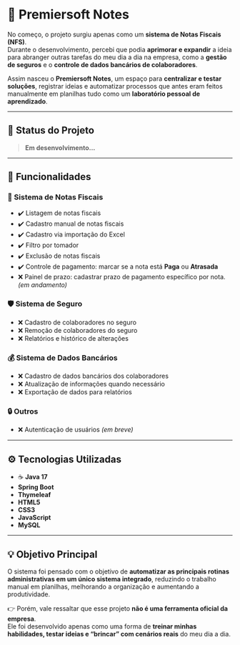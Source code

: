 # 📒 Premiersoft Notes

No começo, o projeto surgiu apenas como um **sistema de Notas Fiscais (NFS)**.  
Durante o desenvolvimento, percebi que podia **aprimorar e expandir** a ideia para abranger outras tarefas do meu dia a dia na empresa, como a **gestão de seguros** e o **controle de dados bancários de colaboradores**.  

Assim nasceu o **Premiersoft Notes**, um espaço para **centralizar e testar soluções**, registrar ideias e automatizar processos que antes eram feitos manualmente em planilhas tudo como um **laboratório pessoal de aprendizado**.

---

## 🚧 Status do Projeto
> **Em desenvolvimento...**

---

## 🎯 Funcionalidades

### 📄 Sistema de Notas Fiscais
- ✔️ Listagem de notas fiscais  
- ✔️ Cadastro manual de notas fiscais  
- ✔️ Cadastro via importação do Excel  
- ✔️ Filtro por tomador  
- ✔️ Exclusão de notas fiscais  
- ✔️ Controle de pagamento: marcar se a nota está **Paga** ou **Atrasada**  
- ❌ Painel de prazo: cadastrar prazo de pagamento específico por nota. *(em andamento)*  

### 🛡️ Sistema de Seguro
- ❌ Cadastro de colaboradores no seguro 
- ❌ Remoção de colaboradores do seguro  
- ❌ Relatórios e histórico de alterações 

### 💰 Sistema de Dados Bancários
- ❌ Cadastro de dados bancários dos colaboradores  
- ❌ Atualização de informações quando necessário 
- ❌ Exportação de dados para relatórios

### 🔒 Outros
- ❌ Autenticação de usuários *(em breve)*  

---

## ⚙️ Tecnologias Utilizadas

- ☕ **Java 17**  
- **Spring Boot**  
- **Thymeleaf**  
- **HTML5**  
- **CSS3**  
- **JavaScript**  
- **MySQL**  

---

## 💡 Objetivo Principal
O sistema foi pensado com o objetivo de **automatizar as principais rotinas administrativas em um único sistema integrado**, reduzindo o trabalho manual em planilhas, melhorando a organização e aumentando a produtividade.  

👉 Porém, vale ressaltar que esse projeto **não é uma ferramenta oficial da empresa**.  
Ele foi desenvolvido apenas como uma forma de **treinar minhas habilidades, testar ideias e “brincar” com cenários reais** do meu dia a dia.

